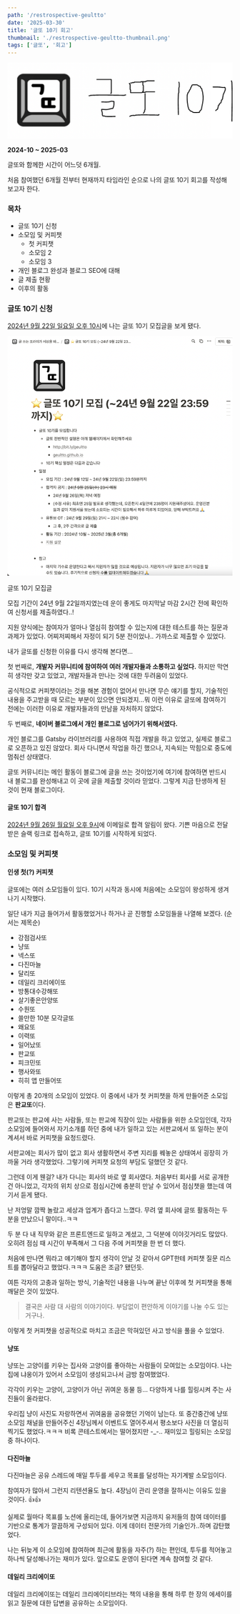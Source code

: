 ```yaml
---
path: '/restrospective-geultto'
date: '2025-03-30'
title: '글또 10기 회고'
thumbnail: './restrospective-geultto-thumbnail.png'
tags: ['글또', '회고']
---
```


![글또 10기 회고](./restrospective-geultto-thumbnail.png)

**2024-10 ~ 2025-03**

글또와 함께한 시간이 어느덧 6개월.

처음 참여했던 6개월 전부터 현재까지 타임라인 순으로 나의 글또 10기 회고를 작성해보고자 한다.

### 목차

- 글또 10기 신청
- 소모임 및 커피챗
  - 첫 커피챗
  - 소모임 2
  - 소모임 3
- 개인 블로그 완성과 블로그 SEO에 대해
- 글 제출 현황
- 이후의 활동

### 글또 10기 신청

<u>2024년 9월 22일 일요일 오후 10시</u>에 나는 글또 10기 모집글을 보게 됐다.

![글또 10기 모집 공고](./restrospective-geultto-notice.png)

<div id="caption">글또 10기 모집글</div>

모집 기간이 24년 9월 22일까지였는데 운이 좋게도 마지막날 마감 2시간 전에 확인하여 신청서를 제출하였다..!

지원 양식에는 참여자가 얼마나 열심히 참여할 수 있는지에 대한 테스트를 하는 질문과 과제가 있었다.
어찌저찌해서 자정이 되기 5분 전이었나.. 가까스로 제출할 수 있었다.

내가 글또를 신청한 이유를 다시 생각해 본다면...

첫 번째로, **개발자 커뮤니티에 참여하여 여러 개발자들과 소통하고 싶었다.** 하지만 막연히 생각만 갖고 있었고, 개발자들과 만나는 것에 대한 두려움이 있었다.

공식적으로 커피챗이라는 것을 해본 경험이 없어서 만나면 무슨 얘기를 할지,
기술적인 내용을 주고받을 때 모르는 부분이 있으면 안되겠지...뭐 이런 이유로 글또에 참여하기 전에는 이러한 이유로 개발자들과의 만남을 자처하지 않았다.

두 번째로, **네이버 블로그에서 개인 블로그로 넘어가기 위해서였다.**

개인 블로그를 Gatsby 라이브러리를 사용하여 직접 개발을 하고 있었고, 실제로 블로그로 오픈하고 있진 않았다. 회사 다니면서 작업을 하긴 했으나, 지속되는 막힘으로 중도에 멈춰선 상태였다.

글또 커뮤니티는 메인 활동이 블로그에 글을 쓰는 것이었기에 여기에 참여하면 반드시 내 블로그를 완성해내고 이 곳에 글을 제출할 것이라 믿었다. 그렇게 지금 탄생하게 된 것이 현재 블로그이다.

#### 글또 10기 합격

<u>2024년 9월 26일 월요일 오후 9시</u>에 이메일로 합격 알림이 왔다. 기쁜 마음으로 전달받은 슬랙 링크로 접속하고, 글또 10기를 시작하게 되었다.

### 소모임 및 커피챗

#### 인생 첫(?) 커피챗

글또에는 여러 소모임들이 있다. 10기 시작과 동시에 처음에는 소모임이 왕성하게 생겨나기 시작했다.

일단 내가 지금 들어가서 활동했었거나 하거나 곧 진행할 소모임들을 나열해 보겠다. (순서는 제목순)

- 강점검사또
- 냥또
- 넥스또
- 다진마늘
- 달리또
- 데일리 크리에이또
- 방통대수강해또
- 살기좋은안양또
- 수원또
- 쓸만한 10분 모각글또
- 왜요또
- 이력또
- 일어났또
- 판교또
- 피크민또
- 행사와또
- 히히 앱 만들어또

이렇게 총 20개의 소모임이 있었다. 이 중에서 내가 첫 커피챗을 하게 만들어준 소모임은 **판교또**이다.

판교또는 판교에 사는 사람들, 또는 판교에 직장이 있는 사람들을 위한 소모임인데, 각자 소모임에 들어와서 자기소개를 하던 중에 내가 일하고 있는 서판교에서 또 일하는 분이 계셔서 바로 커피챗을 요청드렸다.

서판교에는 회사가 많이 없고 회사 생활하면서 주변 지리를 꿰놓은 상태여서 굉장히 가까울 거라 생각했었다. 그렇기에 커피챗 요청의 부담도 덜했던 것 같다.

그런데 이게 웬걸? 내가 다니는 회사의 바로 옆 회사였다. 처음부터 회사를 서로 공개한 건 아니었고, 각자의 위치 상으로 점심시간에 충분히 만날 수 있어서 점심챗을 했는데 여기서 듣게 됐다.

난 저엉말 깜짝 놀랐고 세상과 업계가 좁다고 느꼈다. 무려 옆 회사에 글또 활동하는 두 분을 만났으니 말이다..ㅋㅋ

두 분 다 내 직무와 같은 프론트엔드로 일하고 계셨고, 그 덕분에 이야깃거리도 많았다. 오히려 점심 때 시간이 부족해서 그 다음 주에 커피챗을 한 번 더 했다.

처음에 만나면 뭐라고 얘기해야 할지 생각이 안날 것 같아서 GPT한테 커피챗 질문 리스트를 뽑아달라고 했었다.ㅋㅋㅋ 도움은 조금? 됐던듯.

여튼 각자의 고충과 일하는 방식, 기술적인 내용을 나누며 끝난 이후에 첫 커피챗을 통해 깨달은 것이 있었다.

> 결국은 사람 대 사람의 이야기이다. 부담없이 편안하게 이야기를 나눌 수도 있는 거구나.

이렇게 첫 커피챗을 성공적으로 마치고 조금은 막혀있던 사고 방식을 풀을 수 있었다.

#### 냥또

냥또는 고양이를 키우는 집사와 고양이를 좋아하는 사람들이 모여있는 소모임이다. 나는 집에 냐옹이가 있어서 소모임이 생성되고나서 금방 참여했었다.

각각이 키우는 고양이, 고양이가 아닌 귀여운 동물 등... 다양하게 나를 힐링시켜 주는 사진들이 올라왔다.

우리집 냥이 사진도 자랑하면서 귀여움을 공유했던 기억이 남는다. 또 중간중간에 냥또 소모임 채널을 만들어주신 4장님께서 이벤트도 열어주셔서 평소보다 사진을 더 열심히 찍기도 했었다.ㅋㅋㅋ
비록 콘테스트에서는 떨어졌지만 -\_-.. 재미있고 힐링되는 소모임 중 하나이다.

#### 다진마늘

다진마늘은 공유 스레드에 매일 투두를 세우고 목표를 달성하는 자기계발 소모임이다.

참여자가 많아서 그런지 리텐션율도 높다. 4장님이 관리 운영을 잘하시는 이유도 있을 것이다. 👍👍

실제로 월마다 목표를 노션에 올리는데, 들어가보면 지금까지 유저들의 참여 데이터를 기반으로 통계가 깔끔하게 구성되어 있다. 이게 데이터 전문가의 기술인가..하며 감탄했었다.

나는 뒤늦게 이 소모임에 참여하며 최근에 활동을 자주(?) 하는 편인데, 투두를 적어놓고 하나씩 달성해나가는 재미가 있다. 앞으로도 운영이 된다면 계속 참여할 것 같다.

#### 데일리 크리에이또

데일리 크리에이또는 데일리 크리에이티브라는 책의 내용을 통해 하루 한 장의 에세이를 읽고 질문에 대한 답변을 공유하는 소모임이다.

